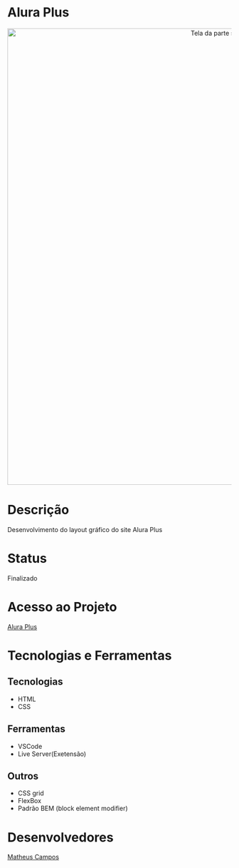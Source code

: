 <h1>Alura Plus</h1>
<div style="text-align: center;">
    <img src="https://user-images.githubusercontent.com/87434197/177993646-03eb5e77-6be9-4ee2-b1ef-02fc45847061.PNG" alt="Tela da parte superior Alura Plus" width="1024px">
</div>

# Descrição

<p>Desenvolvimento do layout gráfico do site Alura Plus</p>

# Status

<p>Finalizado</p>

# Acesso ao Projeto

<a href="#">Alura Plus</a>

# Tecnologias e Ferramentas

<h2>Tecnologias</h2>
<ul>
    <li>HTML</li>
    <li>CSS</li>
</ul>
<h2>Ferramentas</h2>
<ul>
    <li>VSCode</li>
    <li>Live Server(Exetensão)</li>
</ul>
<h2>Outros</h2>
<ul>
    <li>CSS grid</li>
    <li>FlexBox</li>
    <li>Padrão BEM (block element modifier)</li>    
</ul>

# Desenvolvedores

<a href="https://github.com/MatheusCamposFreitas">Matheus Campos</a>
